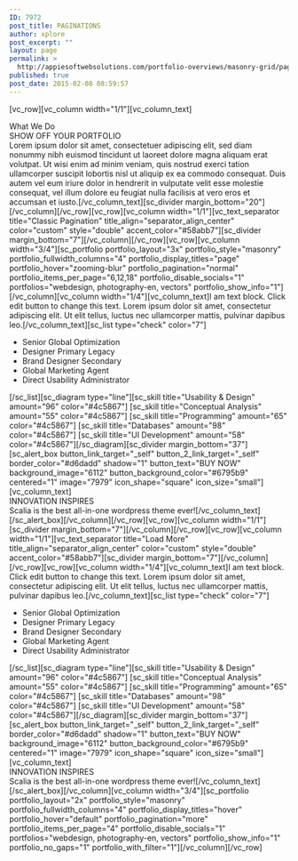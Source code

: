 ```yaml
---
ID: 7972
post_title: PAGINATIONS
author: xplore
post_excerpt: ""
layout: page
permalink: >
  http://appiesoftwebsolutions.com/portfolio-overviews/masonry-grid/paginations/
published: true
post_date: 2015-02-08 08:59:57
---
```

[vc_row][vc_column width="1/1"][vc_column_text]
<div class="styled-subtitle">What We Do</div>
<div class="title-h3">SHOW OFF YOUR PORTFOLIO</div>
Lorem ipsum dolor sit amet, consectetuer adipiscing elit, sed diam nonummy nibh euismod tincidunt ut laoreet dolore magna aliquam erat volutpat. Ut wisi enim ad minim veniam, quis nostrud exerci tation ullamcorper suscipit lobortis nisl ut aliquip ex ea commodo consequat. Duis autem vel eum iriure dolor in hendrerit in vulputate velit esse molestie consequat, vel illum dolore eu feugiat nulla facilisis at vero eros et accumsan et iusto.[/vc_column_text][sc_divider margin_bottom="20"][/vc_column][/vc_row][vc_row][vc_column width="1/1"][vc_text_separator title="Classic Pagination" title_align="separator_align_center" color="custom" style="double" accent_color="#58abb7"][sc_divider margin_bottom="7"][/vc_column][/vc_row][vc_row][vc_column width="3/4"][sc_portfolio portfolio_layout="3x" portfolio_style="masonry" portfolio_fullwidth_columns="4" portfolio_display_titles="page" portfolio_hover="zooming-blur" portfolio_pagination="normal" portfolio_items_per_page="6,12,18" portfolio_disable_socials="1" portfolios="webdesign, photography-en, vectors" portfolio_show_info="1"][/vc_column][vc_column width="1/4"][vc_column_text]I am text block. Click edit button to change this text. Lorem ipsum dolor sit amet, consectetur adipiscing elit. Ut elit tellus, luctus nec ullamcorper mattis, pulvinar dapibus leo.[/vc_column_text][sc_list type="check" color="7"]
<ul>
	<li>Senior Global Optimization</li>
	<li>Designer Primary Legacy</li>
	<li>Brand Designer Secondary</li>
	<li>Global Marketing Agent</li>
	<li>Direct Usability Administrator</li>
</ul>
[/sc_list][sc_diagram type="line"][sc_skill title="Usability &amp; Design" amount="96" color="#4c5867"]
[sc_skill title="Conceptual Analysis" amount="55" color="#4c5867"]
[sc_skill title="Programming" amount="65" color="#4c5867"]
[sc_skill title="Databases" amount="98" color="#4c5867"]
[sc_skill title="UI Development" amount="58" color="#4c5867"][/sc_diagram][sc_divider margin_bottom="37"][sc_alert_box button_link_target="_self" button_2_link_target="_self" border_color="#d6dadd" shadow="1" button_text="BUY NOW" background_image="6112" button_background_color="#6795b9" centered="1" image="7979" icon_shape="square" icon_size="small"][vc_column_text]
<div class="title-h5">INNOVATION INSPIRES</div>
Scalia is the best all-in-one wordpress theme ever![/vc_column_text][/sc_alert_box][/vc_column][/vc_row][vc_row][vc_column width="1/1"][sc_divider margin_bottom="7"][/vc_column][/vc_row][vc_row][vc_column width="1/1"][vc_text_separator title="Load More" title_align="separator_align_center" color="custom" style="double" accent_color="#58abb7"][sc_divider margin_bottom="7"][/vc_column][/vc_row][vc_row][vc_column width="1/4"][vc_column_text]I am text block. Click edit button to change this text. Lorem ipsum dolor sit amet, consectetur adipiscing elit. Ut elit tellus, luctus nec ullamcorper mattis, pulvinar dapibus leo.[/vc_column_text][sc_list type="check" color="7"]
<ul>
	<li>Senior Global Optimization</li>
	<li>Designer Primary Legacy</li>
	<li>Brand Designer Secondary</li>
	<li>Global Marketing Agent</li>
	<li>Direct Usability Administrator</li>
</ul>
[/sc_list][sc_diagram type="line"][sc_skill title="Usability &amp; Design" amount="96" color="#4c5867"]
[sc_skill title="Conceptual Analysis" amount="55" color="#4c5867"]
[sc_skill title="Programming" amount="65" color="#4c5867"]
[sc_skill title="Databases" amount="98" color="#4c5867"]
[sc_skill title="UI Development" amount="58" color="#4c5867"][/sc_diagram][sc_divider margin_bottom="37"][sc_alert_box button_link_target="_self" button_2_link_target="_self" border_color="#d6dadd" shadow="1" button_text="BUY NOW" background_image="6112" button_background_color="#6795b9" centered="1" image="7979" icon_shape="square" icon_size="small"][vc_column_text]
<div class="title-h5">INNOVATION INSPIRES</div>
Scalia is the best all-in-one wordpress theme ever![/vc_column_text][/sc_alert_box][/vc_column][vc_column width="3/4"][sc_portfolio portfolio_layout="2x" portfolio_style="masonry" portfolio_fullwidth_columns="4" portfolio_display_titles="hover" portfolio_hover="default" portfolio_pagination="more" portfolio_items_per_page="4" portfolio_disable_socials="1" portfolios="webdesign, photography-en, vectors" portfolio_show_info="1" portfolio_no_gaps="1" portfolio_with_filter="1"][/vc_column][/vc_row]